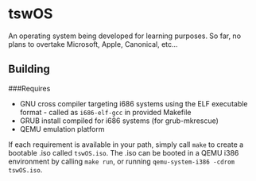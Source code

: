 tswOS
=====

An operating system being developed for learning purposes. So far, no plans to overtake Microsoft, Apple, Canonical, etc...

Building
--------
###Requires
- GNU cross compiler targeting i686 systems using the ELF executable format - called as `i686-elf-gcc` in provided Makefile
- GRUB install compiled for i686 systems (for grub-mkrescue)
- QEMU emulation platform

If each requirement is available in your path, simply call `make` to create a bootable .iso called `tswOS.iso`.
The .iso can be booted in a QEMU i386 environment by calling `make run`, or running `qemu-system-i386 -cdrom tswOS.iso`.
